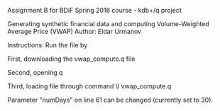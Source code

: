 Assignment B for BDiF Spring 2016 course - kdb+/q project

Generating synthetic financial data and computing Volume-Weighted Average Price (VWAP)
Author: Eldar Urmanov

Instructions:
Run the file by

First, downloading the vwap_compute.q file

Second, opening q

Third, loading file through command \l vwap_compute.q

Parameter "numDays" on line 61 can be changed (currently set to 30).
